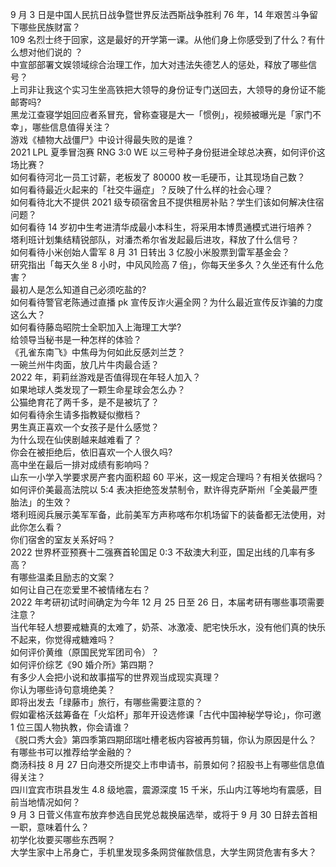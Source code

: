 9 月 3 日是中国人民抗日战争暨世界反法西斯战争胜利 76 年，14 年艰苦斗争留下哪些民族财富？  
109 名烈士终于回家，这是最好的开学第一课。从他们身上你感受到了什么？有什么想对他们说的 ？  
中宣部部署文娱领域综合治理工作，加大对违法失德艺人的惩处，释放了哪些信号？  
上司非让我这个实习生坐高铁把大领导的身份证专门送回去，大领导的身份证不能邮寄吗?  
黑龙江查寝学姐回应者系冒充，曾称查寝是大一「惯例」，视频被曝光是「家门不幸」，哪些信息值得关注？  
游戏《植物大战僵尸》中设计得最失败的是谁？  
2021 LPL 夏季冒泡赛 RNG 3:0 WE 以三号种子身份挺进全球总决赛，如何评价这场比赛？  
如何看待河北一员工讨薪，老板发了 80000 枚一毛硬币，让其现场自己数？  
如何看待最近火起来的「社交牛逼症」？反映了什么样的社会心理？  
如何看待北大不提供 2021 级专硕宿舍且不提供租房补贴？学生们该如何解决住宿问题？  
如何看待 14 岁初中生考进清华成最小本科生，将采用本博贯通模式进行培养？  
塔利班计划集结精锐部队，对潘杰希尔省发起最后进攻，释放了什么信号？  
如何看待小米创始人雷军 8 月 31 日转出 3 亿股小米股票到雷军基金会？  
研究指出「每天久坐 8 小时，中风风险高 7 倍」，你每天坐多久？久坐还有什么危害？  
最初人是怎么知道自己必须吃盐的?  
如何看待警官老陈通过直播 pk 宣传反诈火遍全网？为什么最近宣传反诈骗的力度这么大？  
如何看待藤岛昭院士全职加入上海理工大学?  
给领导当秘书是一种怎样的体验？  
《孔雀东南飞》中焦母为何如此反感刘兰芝？  
一碗兰州牛肉面，放几片牛肉最合适？  
2022 年，莉莉丝游戏是否值得现在年轻人加入？  
如果地球人类发现了一颗生命星球会怎么办？  
公猫绝育花了两千多，是不是被坑了？  
如何看待余生请多指教疑似撤档？  
男生真正喜欢一个女孩子是什么感觉？  
为什么现在仙侠剧越来越难看了？  
你会在被拒绝后，依旧喜欢一个人很久吗?  
高中坐在最后一排对成绩有影响吗？  
山东一小学入学要求房产套内面积超 60 平米，这一规定合理吗？有相关依据吗？  
如何评价美最高法院以 5:4 表决拒绝签发禁制令，默许得克萨斯州「全美最严堕胎法」的生效？  
塔利班阅兵展示美军军备，此前美军方声称喀布尔机场留下的装备都无法使用，对此你怎么看？  
你们宿舍的室友关系好吗？  
2022 世界杯亚预赛十二强赛首轮国足 0:3 不敌澳大利亚，国足出线的几率有多高？  
有哪些温柔且励志的文案？  
如何让自己在恋爱里不被情绪左右？  
2022 年考研初试时间确定为今年 12 月 25 日至 26 日，本届考研有哪些事项需要注意？  
当代年轻人想要戒糖真的太难了，奶茶、冰激凌、肥宅快乐水，没有他们真的快乐不起来，你觉得戒糖难吗？  
如何评价黄维（原国民党军团司令）？  
如何评价综艺《90 婚介所》第四期？  
有多少人会把小说和故事描写的世界观当成现实真理？  
你认为哪些诗句意境绝美？  
即将出发去「绿藤市」旅行，有哪些需要注意的？  
假如霍格沃兹筹备在「火焰杯」那年开设选修课「古代中国神秘学导论」，你可邀 1 位三国人物执教，你会请谁？  
《脱口秀大会》第四季第四期邱瑞吐槽老板内容被再剪辑，你认为原因是什么？  
有哪些书可以推荐给学金融的？  
商汤科技 8 月 27 日向港交所提交上市申请书，前景如何？招股书上有哪些信息值得关注？  
四川宜宾市珙县发生 4.8 级地震，震源深度 15 千米，乐山内江等地均有震感，目前当地情况如何？  
9 月 3 日菅义伟宣布放弃参选自民党总裁换届选举，或将于 9 月 30 日辞去首相一职，意味着什么？  
初学化妆要买哪些东西啊？  
大学生家中上吊身亡，手机里发现多条网贷催款信息，大学生网贷危害有多大？  

